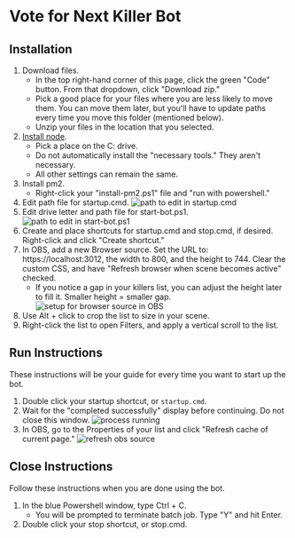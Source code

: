 # Vote for Next Killer Bot

## Installation
1. Download files.
     - In the top right-hand corner of this page, click the green "Code" button. From that dropdown, click "Download zip."
     - Pick a good place for your files where you are less likely to move them. You can move them later, but you'll have to update paths every time you move this folder (mentioned below).
     - Unzip your files in the location that you selected.
2. [Install node](https://nodejs.org/en).
     - Pick a place on the C: drive.
     - Do not automatically install the "necessary tools." They aren't necessary.
     - All other settings can remain the same.
3. Install pm2.
     - Right-click your "install-pm2.ps1" file and "run with powershell."
4. Edit path file for startup.cmd. ![path to edit in startup.cmd](https://github.com/hooleymcknight/chris-killers-bot/blob/main/instructions-images/startup_edit.png)
5. Edit drive letter and path file for start-bot.ps1. ![path to edit in start-bot.ps1](https://github.com/hooleymcknight/chris-killers-bot/blob/main/instructions-images/edit_ps1.png)
6. Create and place shortcuts for startup.cmd and stop.cmd, if desired. Right-click and click "Create shortcut."
7. In OBS, add a new Browser source. Set the URL to: https://localhost:3012, the width to 800, and the height to 744. Clear the custom CSS, and have "Refresh browser when scene becomes active" checked.
     - If you notice a gap in your killers list, you can adjust the height later to fill it. Smaller height = smaller gap. ![setup for browser source in OBS](https://github.com/hooleymcknight/chris-killers-bot/blob/main/instructions-images/obs_setup.png)
8. Use Alt + click to crop the list to size in your scene.
9. Right-click the list to open Filters, and apply a vertical scroll to the list.

## Run Instructions
These instructions will be your guide for every time you want to start up the bot.
1. Double click your startup shortcut, or `startup.cmd`.
2. Wait for the "completed successfully" display before continuing. Do not close this window. ![process running](https://github.com/hooleymcknight/chris-killers-bot/blob/main/instructions-images/page_running.png)
3. In OBS, go to the Properties of your list and click "Refresh cache of current page." ![refresh obs source](https://github.com/hooleymcknight/chris-killers-bot/blob/main/instructions-images/obs_refresh.png)

## Close Instructions
Follow these instructions when you are done using the bot.
1. In the blue Powershell window, type Ctrl + C.
     - You will be prompted to terminate batch job. Type "Y" and hit Enter.
2. Double click your stop shortcut, or stop.cmd.